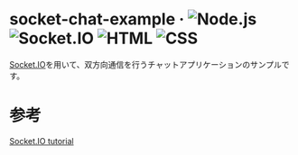 # socket-chat-example &middot; ![Node.js](https://img.shields.io/badge/Node.js-339933?logo=node.js&logoColor=white) ![Socket.IO](https://img.shields.io/badge/Socket.IO-010101?logo=socket.io&logoColor=white) ![HTML](https://img.shields.io/badge/HTML5-E34F26?logo=html5&logoColor=white) ![CSS](https://img.shields.io/badge/CSS3-1572B6?logo=css3&logoColor=white)

[Socket.IO](https://socket.io/)を用いて、双方向通信を行うチャットアプリケーションのサンプルです。

# 参考

[Socket.IO tutorial](https://socket.io/docs/v4/tutorial/introduction)
